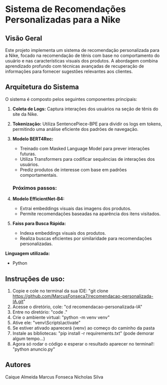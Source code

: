 # Sistema de Recomendações Personalizadas para a Nike

## Visão Geral
Este projeto implementa um sistema de recomendação personalizada para a Nike, focado na recomendação de tênis com base no comportamento do usuário e nas características visuais dos produtos. A abordagem combina aprendizado profundo com técnicas avançadas de recuperação de informações para fornecer sugestões relevantes aos clientes.

## Arquitetura do Sistema
O sistema é composto pelos seguintes componentes principais:

1. **Coleta de Logs:** Captura interações dos usuários na seção de tênis do site da Nike.
2. **Tokenização:** Utiliza SentencePiece-BPE para dividir os logs em tokens, permitindo uma análise eficiente dos padrões de navegação.
3. **Modelo BERT4Rec:**
   - Treinado com Masked Language Model para prever interações futuras.
   - Utiliza Transformers para codificar sequências de interações dos usuários.
   - Prediz produtos de interesse com base em padrões comportamentais.

   ### Próximos passos:
4. **Modelo EfficientNet-B4:**
   - Extrai embeddings visuais das imagens dos produtos.
   - Permite recomendações baseadas na aparência dos itens visitados.
5. **Faiss para Busca Rápida:**
   - Indexa embeddings visuais dos produtos.
   - Realiza buscas eficientes por similaridade para recomendações personalizadas.

**Linguagem utilizada:**
- Python


## Instruções de uso:

1. Copie e cole no terminal da sua IDE: "git clone https://github.com/MarcusFonseca7/recomendacao-personalizada-IA.git"
2. Acesse o diretório, cole: "cd recomendacao-personalizada-IA"
3. Entre no diretório: "code ."
4. Crie o ambiente virtual: "python -m venv venv"
5. Ative ele: "venv\Scripts\activate"
6. Se estiver ativado aparecerá (venv) ao começo do caminho da pasta
7. Instale as bibliotecas: "pip install -r requirements.txt" (pode demorar algum tempo...)
8. Agora só rodar o código e esperar o resultado aparecer no terminal!: "python anuncio.py"


## Autores
Caique Almeida
Marcus Fonseca
Nicholas Silva
